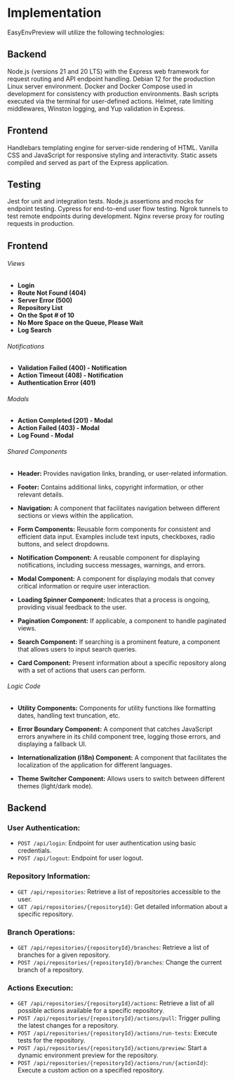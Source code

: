 # Implementation

EasyEnvPreview will utilize the following technologies:

## Backend

Node.js (versions 21 and 20 LTS) with the Express web framework for request routing and API endpoint handling.
Debian 12 for the production Linux server environment.
Docker and Docker Compose used in development for consistency with production environments.
Bash scripts executed via the terminal for user-defined actions.
Helmet, rate limiting middlewares, Winston logging, and Yup validation in Express.

## Frontend

Handlebars templating engine for server-side rendering of HTML.
Vanilla CSS and JavaScript for responsive styling and interactivity.
Static assets compiled and served as part of the Express application.

## Testing

Jest for unit and integration tests.
Node.js assertions and mocks for endpoint testing.
Cypress for end-to-end user flow testing.
Ngrok tunnels to test remote endpoints during development.
Nginx reverse proxy for routing requests in production.

## Frontend 

###### Views

- **Login**
- **Route Not Found (404)**
- **Server Error (500)**
- **Repository List**
- **On the Spot # of 10**
- **No More Space on the Queue, Please Wait**
- **Log Search**

###### Notifications

- **Validation Failed (400) - Notification**
- **Action Timeout (408) - Notification**
- **Authentication Error (401)**

###### Modals

- **Action Completed (201) - Modal**
- **Action Failed (403) - Modal**
- **Log Found - Modal**

###### Shared Components

- **Header:**
  Provides navigation links, branding, or user-related information.
  
- **Footer:**
  Contains additional links, copyright information, or other relevant details.
  
- **Navigation:**
  A component that facilitates navigation between different sections or views within the application.

- **Form Components:**
  Reusable form components for consistent and efficient data input. Examples include text inputs, checkboxes, radio buttons, and select dropdowns.

- **Notification Component:**
  A reusable component for displaying notifications, including success messages, warnings, and errors.

- **Modal Component:**
  A component for displaying modals that convey critical information or require user interaction.

- **Loading Spinner Component:**
  Indicates that a process is ongoing, providing visual feedback to the user.

- **Pagination Component:**
  If applicable, a component to handle paginated views.

- **Search Component:**
  If searching is a prominent feature, a component that allows users to input search queries.

- **Card Component:**
  Present information about a specific repository along with a set of actions that users can perform.

###### Logic Code


- **Utility Components:**
  Components for utility functions like formatting dates, handling text truncation, etc.

- **Error Boundary Component:**
  A component that catches JavaScript errors anywhere in its child component tree, logging those errors, and displaying a fallback UI.

- **Internationalization (i18n) Component:**
  A component that facilitates the localization of the application for different languages.

- **Theme Switcher Component:**
  Allows users to switch between different themes (light/dark mode).

## Backend

### User Authentication:

- `POST /api/login`: Endpoint for user authentication using basic credentials.
- `POST /api/logout`: Endpoint for user logout.

### Repository Information:

- `GET /api/repositories`: Retrieve a list of repositories accessible to the user.
- `GET /api/repositories/{repositoryId}`: Get detailed information about a specific repository.

### Branch Operations:

- `GET /api/repositories/{repositoryId}/branches`: Retrieve a list of branches for a given repository.
- `POST /api/repositories/{repositoryId}/branches`: Change the current branch of a repository.

### Actions Execution:

- `GET /api/repositories/{repositoryId}/actions`: Retrieve a list of all possible actions available for a specific repository.
- `POST /api/repositories/{repositoryId}/actions/pull`: Trigger pulling the latest changes for a repository.
- `POST /api/repositories/{repositoryId}/actions/run-tests`: Execute tests for the repository.
- `POST /api/repositories/{repositoryId}/actions/preview`: Start a dynamic environment preview for the repository.
- `POST /api/repositories/{repositoryId}/actions/run/{actionId}`: Execute a custom action on a specified repository.
